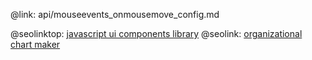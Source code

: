 @link: api/mouseevents_onmousemove_config.md

@seolinktop: [javascript ui components library](https://webix.com)
@seolink: [organizational chart maker](https://webix.com/widget/organogram/)